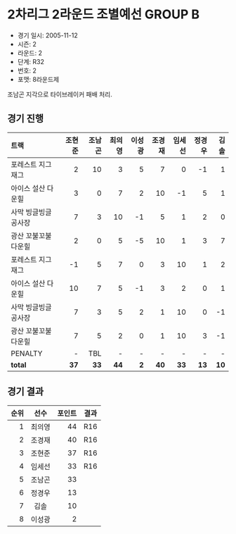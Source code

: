# 2차리그 2라운드 조별예선 GROUP B

- 경기 일시: 2005-11-12
- 시즌: 2
- 라운드: 2
- 단계: R32
- 번호: 2
- 포맷: 8라운드제



조남곤 지각으로 타이브레이커 패배 처리.

## 경기 진행

| 트랙 | 조현준 | 조남곤 | 최의영 | 이성광 | 조경재 | 임세선 | 정경우 | 김솔 |
|:---|---:|---:|---:|---:|---:|---:|---:|---:|
| 포레스트 지그재그 | 2 | 10 | 3 | 5 | 7 | 0 | -1 | 1 |
| 아이스 설산 다운힐 | 3 | 0 | 7 | 2 | 10 | -1 | 5 | 1 |
| 사막 빙글빙글 공사장 | 7 | 3 | 10 | -1 | 5 | 1 | 2 | 0 |
| 광산 꼬불꼬불 다운힐 | 2 | 0 | 5 | -5 | 10 | 1 | 3 | 7 |
| 포레스트 지그재그 | -1 | 5 | 7 | 0 | 3 | 10 | 1 | 2 |
| 아이스 설산 다운힐 | 10 | 7 | 5 | -1 | 3 | 2 | 0 | 1 |
| 사막 빙글빙글 공사장 | 7 | 3 | 5 | 2 | 1 | 10 | 0 | -1 |
| 광산 꼬불꼬불 다운힐 | 7 | 5 | 2 | 0 | 1 | 10 | 3 | -1 |
| PENALTY | - | TBL | - | - | - | - | - | - |
| __total__ | __37__ | __33__ | __44__ | __2__ | __40__ | __33__ | __13__ | __10__ |




## 경기 결과

| 순위 | 선수 | 포인트 | 결과 |
|---:|:---:|---:|:---:|
| 1 | 최의영 | 44 | R16 |
| 2 | 조경재 | 40 | R16 |
| 3 | 조현준 | 37 | R16 |
| 4 | 임세선 | 33 | R16 |
| 5 | 조남곤 | 33 |  |
| 6 | 정경우 | 13 |  |
| 7 | 김솔 | 10 |  |
| 8 | 이성광 | 2 |  |

